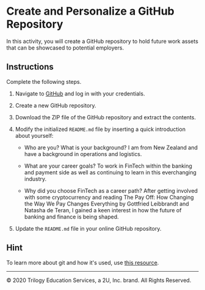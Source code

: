 # Create and Personalize a GitHub Repository

In this activity, you will create a GitHub repository to hold future work assets that can be showcased to potential employers.

## Instructions

Complete the following steps.

1. Navigate to [GitHub](https://www.github.com) and log in with your credentials. 

2. Create a new GitHub repository.

3. Download the ZIP file of the GitHub repository and extract the contents.

4. Modify the initialized `README.md` file by inserting a quick introduction about yourself:

    * Who are you? What is your background?
    I am from New Zealand and have a background in operations and logistics.

    * What are your career goals?
    To work in FinTech within the banking and payment side as well as continuing to learn in this everchanging industry. 

    * Why did you choose FinTech as a career path?
    After getting involved with some cryptocurrency and reading The Pay Off: How Changing the Way We Pay Changes Everything by Gottfried Leibbrandt and Natasha de Teran, I gained a keen interest in how the future of banking and finance is being shaped.

5. Update the `README.md` file in your online GitHub repository.

## Hint

To learn more about git and how it's used, use [this resource](https://www.atlassian.com/git/tutorials/what-is-git).

---

© 2020 Trilogy Education Services, a 2U, Inc. brand. All Rights Reserved.
